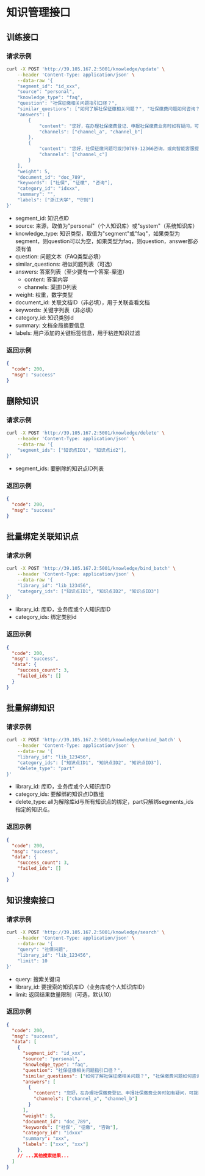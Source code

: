 # 知识管理接口

## 训练接口

### 请求示例

```bash
curl -X POST 'http://39.105.167.2:5001/knowledge/update' \
    --header 'Content-Type: application/json' \
    --data-raw '{
    "segment_id": "id_xxx",
    "source": "personal",
    "knowledge_type": "faq",
    "question": "社保征缴相关问题指引口径？",
    "similar_questions": ["如何了解社保征缴相关问题？", "社保缴费问题如何咨询？"],
    "answers": [
        {
            "content": "您好，在办理社保缴费登记、申报社保缴费业务时如有疑问，可拨打0769-12366纳税缴费服务热线咨询，其他社会保险问题可直接向"社保姐姐"智能客服提问或拨打东莞市政务服务便民热线0769-12345咨询。感谢您的理解！",
            "channels": ["channel_a", "channel_b"]
        },
        {
            "content": "您好，社保征缴问题可拨打0769-12366咨询，或向智能客服提问。",
            "channels": ["channel_c"]
        }
    ],
    "weight": 5,
    "document_id": "doc_789",
    "keywords": ["社保", "征缴", "咨询"],
    "category_id": "idxxx",
    "summary": "",
    "labels": ["浙江大学", "守则"]
}'
```

- segment_id: 知识点ID
- source: 来源，取值为"personal"（个人知识库）或"system"（系统知识库）
- knowledge_type: 知识类型，取值为"segment"或"faq"，如果类型为segment，则question可以为空，如果类型为faq，则question，answer都必须有值
- question: 问题文本（FAQ类型必填）
- similar_questions: 相似问题列表（可选）
- answers: 答案列表（至少要有一个答案-渠道）
  - content: 答案内容
  - channels: 渠道ID列表
- weight: 权重，数字类型
- document_id: 关联文档ID（非必填），用于关联查看文档
- keywords: 关键字列表（非必填）
- category_id: 知识类别id
- summary: 文档全局摘要信息
- labels: 用户添加的关键标签信息，用于粘连知识过滤


### 返回示例

```json
{
  "code": 200,
  "msg": "success"
}
```

## 删除知识

### 请求示例

```bash
curl -X POST 'http://39.105.167.2:5001/knowledge/delete' \
    --header 'Content-Type: application/json' \
    --data-raw '{
    "segment_ids": ["知识点ID1", "知识点id2"],
}'
```

- segment_ids: 要删除的知识点ID列表

### 返回示例

```json
{
  "code": 200,
  "msg": "success"
}
```

## 批量绑定关联知识点

### 请求示例

```bash
curl -X POST 'http://39.105.167.2:5001/knowledge/bind_batch' \
    --header 'Content-Type: application/json' \
    --data-raw '{
    "library_id": "lib_123456",
    "category_ids": ["知识点ID1", "知识点ID2", "知识点ID3"]
}'
```

- library_id: 库ID，业务库或个人知识库ID
- category_ids: 绑定类别id

### 返回示例

```json
{
  "code": 200,
  "msg": "success",
  "data": {
    "success_count": 3,
    "failed_ids": []
  }
}
```

## 批量解绑知识

### 请求示例

```bash
curl -X POST 'http://39.105.167.2:5001/knowledge/unbind_batch' \
    --header 'Content-Type: application/json' \
    --data-raw '{
    "library_id": "lib_123456",
    "category_ids": ["知识点ID1", "知识点ID2", "知识点ID3"],
    "delete_type": "part"
}'
```

- library_id: 库ID，业务库或个人知识库ID
- category_ids: 要解绑的知识点ID数组
- delete_type: all为解除库id与所有知识点的绑定，part只解绑segments_ids指定的知识点。

### 返回示例

```json
{
  "code": 200,
  "msg": "success",
  "data": {
    "success_count": 3,
    "failed_ids": []
  }
}
```

## 知识搜索接口

### 请求示例

```bash
curl -X POST 'http://39.105.167.2:5001/knowledge/search' \
    --header 'Content-Type: application/json' \
    --data-raw '{
    "query": "社保问题",
    "library_id": "lib_123456",
    "limit": 10
}'
```

- query: 搜索关键词
- library_id: 要搜索的知识库ID（业务库或个人知识库ID）
- limit: 返回结果数量限制（可选，默认10）

### 返回示例

```json
{
  "code": 200,
  "msg": "success",
  "data": [
    {
      "segment_id": "id_xxx",
      "source": "personal",
      "knowledge_type": "faq",
      "question": "社保征缴相关问题指引口径？",
      "similar_questions": ["如何了解社保征缴相关问题？", "社保缴费问题如何咨询？"],
      "answers": [
        {
          "content": "您好，在办理社保缴费登记、申报社保缴费业务时如有疑问，可拨打0769-12366纳税缴费服务热线咨询...",
          "channels": ["channel_a", "channel_b"]
        }
      ],
      "weight": 5,
      "document_id": "doc_789",
      "keywords": ["社保", "征缴", "咨询"],
      "category_id": "idxxx"
      "summary": "xxx",
      "labels": ["xxx", "xxx"]
    },
    // ...其他搜索结果...
  ]
}
```
